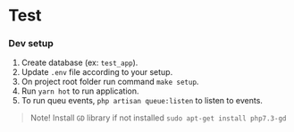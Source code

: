 # Test

### Dev setup
1. Create database (ex: `test_app`).
2. Update `.env` file according to your setup.
2. On project root folder run command `make setup`.
3. Run `yarn hot` to run application.
4. To run queu events, `php artisan queue:listen` to listen to events.

> Note! Install `GD` library if not installed `sudo apt-get install php7.3-gd`
